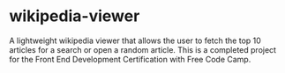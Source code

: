 # wikipedia-viewer

A lightweight wikipedia viewer that allows the user to fetch the top 10 articles for a search or open a random article.
This is a completed project for the Front End Development Certification with Free Code Camp.
